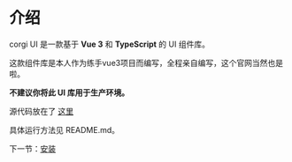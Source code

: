 # 介绍

corgi UI 是一款基于 **Vue 3** 和 **TypeScript** 的 UI 组件库。

这款组件库是本人作为练手vue3项目而编写，全程亲自编写，这个官网当然也是啦。

**不建议你将此 UI 库用于生产环境。**

源代码放在了 [这里](https://github.com/The-Duan/Vue3-gulu-UI)

具体运行方法见 README.md。

下一节：[安装](#/doc/install)

